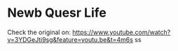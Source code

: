 # Newb Quesr Life

Check the original on:
https://www.youtube.com/watch?v=3YDGeJti9sg&feature=youtu.be&t=4m6s
ss
